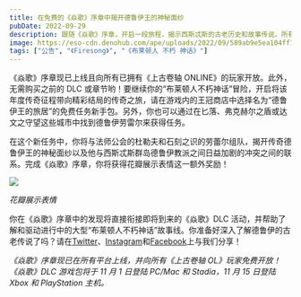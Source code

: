 ```yaml
---
title: 在免费的《焱歌》序章中揭开德鲁伊王的神秘面纱
pubDate: 2022-09-29
description: 跟随《焱歌》序章，开启一段旅程，揭示西斯忒斯的古老历史和故事传说。所有现有《上古卷轴OL》玩家现在即可免费畅玩！
image: https://eso-cdn.denohub.com/ape/uploads/2022/09/589ab9e5ea104ff148bf56c9119c3677.jpg
tags: ["公告", "《Firesong》", "《布莱顿人 不朽 神话》"]
---
```


《焱歌》序章现已上线且向所有已拥有《上古卷轴 ONLINE》的玩家开放。此外，无需购买之前的 DLC
或章节哟！要继续你的“布莱顿人不朽神话”冒险，开启将该年度传奇征程带向精彩结局的传奇之旅，请在游戏内的王冠商店中选择名为“德鲁伊王的旅居”的免费任务新手包。另外，你也可以通过在匕落、弗克赫尔之盾或达文之守望这些城市中找到德鲁伊劳雷尔来获得任务。

在这个新任务中，你将与法师公会的杜勒夫和石刻之识的劳蕾尔组队，揭开传奇德鲁伊王的神秘面纱以及他与西斯忒斯群岛德鲁伊教派之间日益加剧的冲突之间的联系。完成《焱歌》序章，你将获得花瓣展示表情这一额外奖励！

![](https://eso-cdn.denohub.com/ape/uploads/2022/09/3499ac5146ec3804bec63a803948d5ba.jpg)

_花瓣展示表情_

你在《焱歌》序章中的发现将直接衔接即将到来的《焱歌》DLC
活动，并帮助了解和驱动进行中的大型“布莱顿人不朽神话”故事线。你准备好深入了解德鲁伊的古老传说了吗？请在[Twitter](https://twitter.com/TESOnline)、[Instagram](https://www.instagram.com/elderscrollsonline/)和[Facebook](https://www.facebook.com/ElderScrollsOnline)上与我们分享！

_《焱歌》序章现已在所有平台上线，并向所有《上古卷轴 OL》玩家免费开放！《焱歌》DLC 游戏包将于 11 月 1 日登陆 PC/Mac 和
Stadia，11 月 15 日登陆 Xbox 和 PlayStation 主机。_
